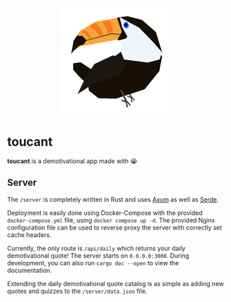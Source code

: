<div align="center">
    <img src="./resources/icon.png" width="256" alt="toucant icon" />
</div>

# toucant

**toucant** is a demotivational app made with 😭

## Server

The `/server` is completely written in Rust and uses [Axum](https://github.com/tokio-rs/axum) as well as [Serde](https://serde.rs/). 

Deployment is easily done using Docker-Compose with the provided `docker-compose.yml` file, using `docker compose up -d`. The provided Nginx configuration file can be used to reverse proxy the server with correctly set cache headers.

Currently, the only route is `/api/daily` which returns your daily demotivational quote! The server starts on `0.0.0.0:3000`. During development, you can also run `cargo doc --open` to view the documentation. 

Extending the daily demotivational quote catalog is as simple as adding new quotes and quizzes to the `/server/data.json` file.

